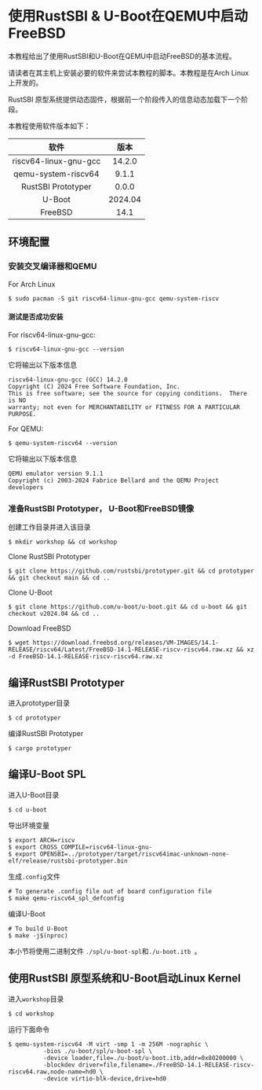 # 使用RustSBI & U-Boot在QEMU中启动FreeBSD

本教程给出了使用RustSBI和U-Boot在QEMU中启动FreeBSD的基本流程。

请读者在其主机上安装必要的软件来尝试本教程的脚本。本教程是在Arch Linux上开发的。

RustSBI 原型系统提供动态固件，根据前一个阶段传入的信息动态加载下一个阶段。

本教程使用软件版本如下：

|         软件          |  版本   |
| :-------------------: | :-----: |
| riscv64-linux-gnu-gcc | 14.2.0  |
|  qemu-system-riscv64  |  9.1.1  |
|  RustSBI Prototyper   |  0.0.0  |
|        U-Boot         | 2024.04 |
|       FreeBSD         |  14.1   |

## 环境配置

### 安装交叉编译器和QEMU

For Arch Linux

``` shell
$ sudo pacman -S git riscv64-linux-gnu-gcc qemu-system-riscv
```

#### 测试是否成功安装

For riscv64-linux-gnu-gcc:

``` shell
$ riscv64-linux-gnu-gcc --version
```

它将输出以下版本信息

```
riscv64-linux-gnu-gcc (GCC) 14.2.0
Copyright (C) 2024 Free Software Foundation, Inc.
This is free software; see the source for copying conditions.  There is NO
warranty; not even for MERCHANTABILITY or FITNESS FOR A PARTICULAR PURPOSE.
```

For QEMU:

``` shell
$ qemu-system-riscv64 --version
```

它将输出以下版本信息

```
QEMU emulator version 9.1.1
Copyright (c) 2003-2024 Fabrice Bellard and the QEMU Project developers
```

### 准备RustSBI Prototyper， U-Boot和FreeBSD镜像

创建工作目录并进入该目录

``` shell
$ mkdir workshop && cd workshop
```

Clone RustSBI Prototyper

``` shell
$ git clone https://github.com/rustsbi/prototyper.git && cd prototyper && git checkout main && cd ..
```

Clone U-Boot

``` shell
$ git clone https://github.com/u-boot/u-boot.git && cd u-boot && git checkout v2024.04 && cd ..
```

Download FreeBSD
``` shell
$ wget https://download.freebsd.org/releases/VM-IMAGES/14.1-RELEASE/riscv64/Latest/FreeBSD-14.1-RELEASE-riscv-riscv64.raw.xz && xz -d FreeBSD-14.1-RELEASE-riscv-riscv64.raw.xz
```


## 编译RustSBI  Prototyper

进入prototyper目录

``` shell
$ cd prototyper
```

编译RustSBI  Prototyper

``` shell
$ cargo prototyper
```

## 编译U-Boot SPL

进入U-Boot目录

``` shell
$ cd u-boot
```

导出环境变量

``` shell
$ export ARCH=riscv
$ export CROSS_COMPILE=riscv64-linux-gnu-
$ export OPENSBI=../prototyper/target/riscv64imac-unknown-none-elf/release/rustsbi-prototyper.bin
```

生成`.config`文件

``` shell
# To generate .config file out of board configuration file
$ make qemu-riscv64_spl_defconfig
```

编译U-Boot

``` shell
# To build U-Boot
$ make -j$(nproc)
```

本小节将使用二进制文件 `./spl/u-boot-spl`和`./u-boot.itb `。

## 使用RustSBI 原型系统和U-Boot启动Linux Kernel

进入`workshop`目录

``` shell
$ cd workshop
```

运行下面命令

``` shell
$ qemu-system-riscv64 -M virt -smp 1 -m 256M -nographic \
          -bios ./u-boot/spl/u-boot-spl \
          -device loader,file=./u-boot/u-boot.itb,addr=0x80200000 \
          -blockdev driver=file,filename=./FreeBSD-14.1-RELEASE-riscv-riscv64.raw,node-name=hd0 \
          -device virtio-blk-device,drive=hd0
```